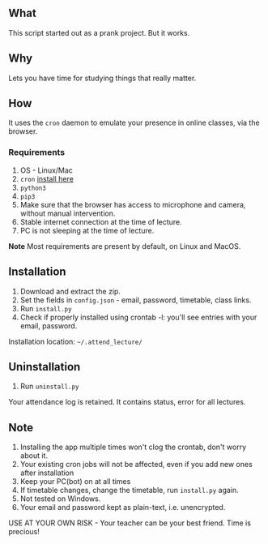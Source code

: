 ## What
This script started out as a prank project. But it works.

## Why
Lets you have time for studying things that really matter.

## How
It uses the `cron` daemon to emulate your presence in online classes, via the browser.

### Requirements
1. OS - Linux/Mac
2. `cron` [install here](https://stackoverflow.com/questions/1802337/how-to-install-cron)
3. `python3`
4. `pip3`
5. Make sure that the browser has access to microphone and camera, without manual intervention.
6. Stable internet connection at the time of lecture.
7. PC is not sleeping at the time of lecture.

**Note** Most requirements are present by default, on Linux and MacOS.

## Installation
1. Download and extract the zip.
2. Set the fields in `config.json` - email, password, timetable, class links.
3. Run `install.py`
4. Check if properly installed using crontab -l: you'll see entries with your email, password.

Installation location: `~/.attend_lecture/`

## Uninstallation
1. Run `uninstall.py`

Your attendance log is retained. It contains status, error for all lectures.

## Note
1. Installing the app multiple times won't clog the crontab, don't worry about it.
2. Your existing cron jobs will not be affected, even if you add new ones after installation
3. Keep your PC(bot) on at all times
4. If timetable changes, change the timetable, run `install.py` again.
5. Not tested on Windows.
6. Your email and password kept as plain-text, i.e. unencrypted.

USE AT YOUR OWN RISK - Your teacher can be your best friend. Time is precious!
